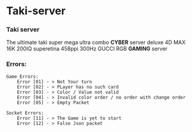 # Taki-server
### Taki server

The ultimate taki super mega ultra combo **CYBER** server deluxe 4D MAX 16K 200IQ superetina 458ppi 300Hz GUCCI RGB **GAMING** server


### Errors:

    Game Errors:
        Error [01] - > Not Your turn
        Error [02] - > PLayer has no such card
        Error [03] - > Color / Value not valid
        Error [04] - > Invalid color order / no order with change order
        Error [05] - > Empty Packet
        
    Socket Errors:
        Error [11] - > The Game is yet to start
        Error [12] - > False Json packet
        
    
    